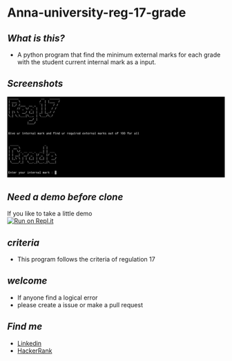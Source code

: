 # Anna-university-reg-17-grade

## ***What is this?***
* A python program that find the minimum external marks for 
each grade with the student current internal mark as a 
input.

## ***Screenshots***
![](https://github.com/gowtham758550/Anna-university-reg-17-grade/blob/master/Screenshot/Screenshot_20200620-222132~2.png)


## ***Need a demo before clone***
If you like to take a little demo<br>
[![Run on Repl.it](https://repl.it/badge/github/gowtham758550/Anna-university-reg-17-grade)](https://repl.it/github/gowtham758550/Anna-university-reg-17-grade)

## ***criteria***
* This program follows the criteria of regulation 17

## ***welcome***
* If anyone find a logical error 
* please create a issue or make a pull request

## ***Find me***  
* [Linkedin](https://www.linkedin.com/in/gowtham-s-516433182) 
* [HackerRank](https://www.hackerrank.com/gowtham758550)


